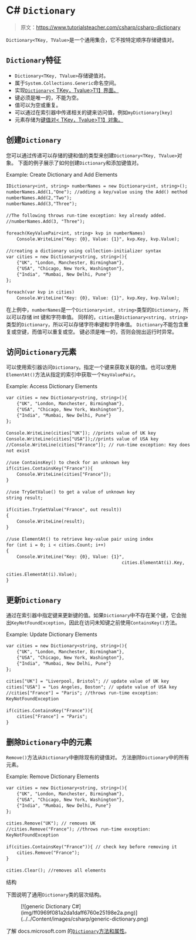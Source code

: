 # C# `Dictionary`

> 原文：<https://www.tutorialsteacher.com/csharp/csharp-dictionary>

`Dictionary<TKey, TValue>`是一个通用集合，它不按特定顺序存储键值对。

## `Dictionary`特征

*   `Dictionary<TKey, TValue>`存储键值对。
*   属于`System.Collections.Generic`命名空间。
*   实现[`Dictionary`< TKey，Tvalue>T1】界面。](https://docs.microsoft.com/en-us/dotnet/api/system.collections.generic.idictionary-2?view=netframework-4.8)
*   键必须是唯一的，不能为空。
*   值可以为空或重复。
*   可以通过在索引器中传递相关的键来访问值，例如`myDictionary[key]`
*   元素存储为[键值对< TKey，Tvalue>T1】对象。](https://docs.microsoft.com/en-us/dotnet/api/system.collections.generic.keyvaluepair-2?view=netframework-4.8)

## 创建`Dictionary`

您可以通过传递可以存储的键和值的类型来创建`Dictionary<TKey, TValue>`对象。 下面的例子展示了如何创建`Dictionary`和添加键值对。

Example: Create Dictionary and Add Elements

```
IDictionary<int, string> numberNames = new Dictionary<int, string>();
numberNames.Add(1,"One"); //adding a key/value using the Add() method
numberNames.Add(2,"Two");
numberNames.Add(3,"Three");

//The following throws run-time exception: key already added.
//numberNames.Add(3, "Three"); 

foreach(KeyValuePair<int, string> kvp in numberNames)
    Console.WriteLine("Key: {0}, Value: {1}", kvp.Key, kvp.Value);

//creating a dictionary using collection-initializer syntax
var cities = new Dictionary<string, string>(){
	{"UK", "London, Manchester, Birmingham"},
	{"USA", "Chicago, New York, Washington"},
	{"India", "Mumbai, New Delhi, Pune"}
};

foreach(var kvp in cities)
    Console.WriteLine("Key: {0}, Value: {1}", kvp.Key, kvp.Value); 
```

在上例中，`numberNames`是一个`Dictionary<int, string>`类型的`Dictionary`，所以可以存储 int 键和字符串值。 同样的，`cities`是`Dictionary<string, string>`类型的`Dictionary`，所以可以存储字符串键和字符串值。 `Dictionary`不能包含重复或空键，而值可以重复或空。 键必须是唯一的，否则会抛出运行时异常。

## 访问`Dictionary`元素

可以使用索引器访问`Dictionary`。指定一个键来获取关联的值。也可以使用`ElementAt()`方法从指定的索引中获取一个`KeyValuePair`。

Example: Access Dictionary Elements

```
var cities = new Dictionary<string, string>(){
	{"UK", "London, Manchester, Birmingham"},
	{"USA", "Chicago, New York, Washington"},
	{"India", "Mumbai, New Delhi, Pune"}
};

Console.WriteLine(cities["UK"]); //prints value of UK key
Console.WriteLine(cities["USA"]);//prints value of USA key
//Console.WriteLine(cities["France"]); // run-time exception: Key does not exist

//use ContainsKey() to check for an unknown key
if(cities.ContainsKey("France")){  
    Console.WriteLine(cities["France"]);
}

//use TryGetValue() to get a value of unknown key
string result;

if(cities.TryGetValue("France", out result))
{
    Console.WriteLine(result);
}

//use ElementAt() to retrieve key-value pair using index
for (int i = 0; i < cities.Count; i++)
{
    Console.WriteLine("Key: {0}, Value: {1}", 
                                            cities.ElementAt(i).Key, 
                                            cities.ElementAt(i).Value);
} 
```

## 更新`Dictionary`

通过在索引器中指定键来更新键的值。如果`Dictionary`中不存在某个键，它会抛出`KeyNotFoundException`，因此在访问未知键之前使用`ContainsKey()`方法。

Example: Update Dictionary Elements

```
var cities = new Dictionary<string, string>(){
	{"UK", "London, Manchester, Birmingham"},
	{"USA", "Chicago, New York, Washington"},
	{"India", "Mumbai, New Delhi, Pune"}
};

cities["UK"] = "Liverpool, Bristol"; // update value of UK key
cities["USA"] = "Los Angeles, Boston"; // update value of USA key
//cities["France"] = "Paris"; //throws run-time exception: KeyNotFoundException

if(cities.ContainsKey("France")){
    cities["France"] = "Paris";
} 
```

## 删除`Dictionary`中的元素

`Remove()`方法从`Dictionary`中删除现有的键值对。 方法删除`Dictionary`中的所有元素。

Example: Remove Dictionary Elements

```
var cities = new Dictionary<string, string>(){
	{"UK", "London, Manchester, Birmingham"},
	{"USA", "Chicago, New York, Washington"},
	{"India", "Mumbai, New Delhi, Pune"}
};

cities.Remove("UK"); // removes UK 
//cities.Remove("France"); //throws run-time exception: KeyNotFoundException

if(cities.ContainsKey("France")){ // check key before removing it
    cities.Remove("France");
}

cities.Clear(); //removes all elements 
```

结构

下图说明了通用`Dictionary`类的层次结构。

<figure>[![generic Dictionary C#](img/ff0969f081a2da1daff6760e25198e2a.png)](../../Content/images/csharp/generic-dictionary.png)</figure>

了解 docs.microsoft.com 的[`Dictionary`方法和属性](https://docs.microsoft.com/en-us/dotnet/api/system.collections.generic.dictionary-2?view=netframework-4.8#properties)。